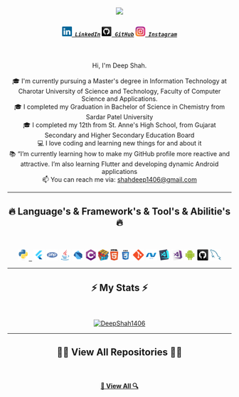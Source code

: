 <h1 align="center">
  <a href="https://git.io/typing-svg">
    <img src="https://readme-typing-svg.herokuapp.com/?lines=Hello,+There!+👋🏻;This+is+Deep+Shah....;Nice+to+meet+you!&center=true&size=30">
  </a>
</h1>

<h5 align="center">
  <code><a href="https://www.linkedin.com/in/deepshah1406/" title="LinkedIn Profile"><img width="22" src="images/linkedin.svg"> LinkedIn</a></code>
  <code><a href="https://github.com/DeepShah1406/" title="GitHub Profile"><img width="22" src="images/30_github.c0a4dde53e.png"> GitHub</a></code>
  <code><a href="https://www.instagram.com/deep_shah_1406/" title="Instagram Profile"><img width="22" src="images/instagram.svg"> Instagram</a></code>
</h5>
<br>
<p align="center">
  Hi, I'm Deep Shah.
  <br>
  <br>
  🎓 I'm currently pursuing a Master's degree in Information Technology at Charotar University of Science and Technology, Faculty of Computer Science and Applications.
  <br>
  🎓 I completed my Graduation in Bachelor of Science in Chemistry from Sardar Patel University
  <br>
  🎓 I completed my 12th from St. Anne's High School, from Gujarat Secondary and Higher Secondary Education Board
  <br>
  💻 I love coding and learning new things for and about it
  <br>
  📚 “I’m currently learning how to make my GitHub profile more reactive and attractive. I’m also learning Flutter and developing dynamic Android applications
  <br>
  📫 You can reach me via: <a href="mailto: shahdeep1406@gmail.com">shahdeep1406@gmail.com</a>
</p>

<hr>
<h2 align="center">🔥 Language's & Framework's & Tool's & Abilitie's 🔥</h2>
<br>
<p align="center">
  <code><a href="https://www.python.org/"><img title="Python" height="25" src="images/python-original.svg"> </a></code>
  <code><img title="Flutter" height="25" src="images/flutter.svg"></code>
  <code><img title="PHP" height="25" src="images/php.svg"></code>
  <code><img title="Java" height="25" src="images/java-original.svg"></code>
  <code><img title="Dart" height="25" src="images/dart.svg"></code>
  <code><img title="C#" height="25" src="images/cSharp.svg"></code>
  <code><img title="Problem Solving" height="25" src="images/problemSolving.png"></code>
  <code><img title="HTML5" height="25" src="images/html5.svg"></code>
  <code><img title="CSS" height="25" src="images/css.svg"></code>
  <code><img title="Git" height="25" src="images/git-original.svg"></code>
  <code><img title="ASP.NET" height="25" src="images/asp.net.png"></code>
  <code><img title="Visual Studio Code" height="25" src="images/vscode.png"></code>
  <code><img title="Microsoft Visual Studio" height="25" src="images/visualstudio.png"></code>
  <code><img title="Android" height="25" src="images/android.svg"></code>
  <code><img title="GitHub" height="25" src="images/github.svg"></code>
  <code><img title="MySQL" height="25" src="images/mysql.svg"></code>
</p>
<hr>

<h2 align="center">⚡ My Stats ⚡</h2>
<br>
<p align=center>
  <div align=center>
    <a href="https://github.com/DeepShah1406/github-readme-streak-stats" title="Go to Source">
      <img align="center" width=390 src="https://github-readme-streak-stats-001-deep-shah-1406.vercel.app/?user=DeepShah1406&theme=react&border=61dafb&hide_border=true" alt="DeepShah1406" />
    </a>
  
  
</p>

<hr>

<h2 align="center">👨‍💻 View All Repositories 👨‍💻</h2>
<br>

<h4 align="center">
  <a href="https://github.com/DeepShah1406?tab=repositories" title="Show All Repositories">🔎 View All 🔍</a>
</h4>


<!---
<a href="https://github.com/DeepShah1406/github-readme-stats" title="Go to Source">
      <img align="right" width=390 src="https://github-readme-stats-deep-shah-1406.vercel.app/api?username=DeepShah1406&theme=transparent&show_icons=true&layout=compact&rank_icon=github" />
    </a>
  </div>
  <br><br><br><br><br><br><br><br><br>
  <div align=center>
    <a href="https://github.com/DeepShah1406/github-readme-stats">
      <img height=200 align="center" src="https://github-readme-stats-deep-shah-1406.vercel.app/api/top-langs/?username=DeepShah1406&layout=compact&theme=transparent&show_icons=true" />
    </a>
<br>

  <img src="https://github-readme-activity-graph-002-deep-shah-1406.vercel.app/graph?username=DeepShah1406&theme=react-dark&bg_color=20232a&hide_border=true" width="100%"/>



![Top Langs](https://github-readme-stats-deep-shah-1406.vercel.app/api/top-langs/?username=DeepShah1406&layout=compact&theme=transparent&show_icons=true) ![Deep's GitHub stats](https://github-readme-stats-deep-shah-1406.vercel.app/api?username=DeepShah1406&theme=transparent&show_icons=true&layout=compact&rank_icon=github)

https://github-readme-stats-dhavaltalpadas-projects.vercel.app/

DeepShah1406/DeepShah1406 is a ✨ special ✨ repository because its `README.md` (this file) appears on your GitHub profile.
You can click the Preview link to take a look at your changes.

https://github-readme-streak-stats-2-deep-shah-1406.vercel.app/
https://github-readme-activity-graph-deep-shah-1406.vercel.app/

ghp_r3cGrPZByPf2K7553XF
2Bp2qLHWKJS3IhsMT
git token for 7 days
https://readme-typing-svg-deep-shah-1406.vercel.app/

---------------------------------------------------------------------------------------

<a href="https://github.com/DeepShah1406/github-readme-stats" title="Go to Source">
      <img align="right" width=390 src="https://github-readme-stats-inky-phi.vercel.app/api?username=DeepShah1406&theme=transparent&show_icons=true&layout=compact&rank_icon=github" />
    </a>
  </div>
  <br><br><br><br><br><br><br><br><br>
  <div align=center>
    <a href="https://github.com/DeepShah1406/github-readme-stats">
      <img height=200 align="center" src="https://github-readme-stats-inky-phi.vercel.app/api/top-langs/?username=DeepShah1406&layout=compact&theme=transparent&show_icons=true" />
    </a>
  </div>
  <br>


--->
